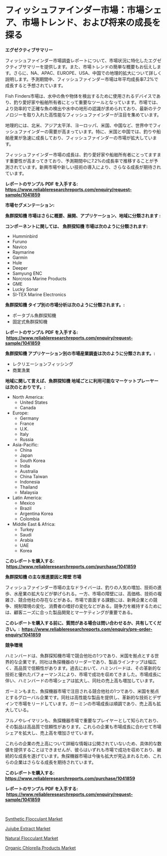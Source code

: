 <p><h1>フィッシュファインダー市場：市場シェア、市場トレンド、および将来の成長を探る</h1></p><p><strong>エグゼクティブサマリー</strong></p>
<p><p>フィッシュファインダー市場調査レポートについて、市場状況に特化したエグゼクティブサマリーを提供します。また、市場トレンドの簡単な概要もお伝えします。さらに、NA、APAC、EUROPE、USA、中国での地理的拡大について詳しく説明します。予測期間中、フィッシュファインダー市場は年平均成長率7.2%で成長すると予想されています。</p><p>Fish Finders市場は、水中の魚や物体を検出するために使用されるデバイスであり、釣り愛好家や船舶所有者にとって重要なツールとなっています。市場では、より効率的で正確な魚の検出や水中の地形の認識が求められており、最新のテクノロジーを取り入れた高性能なフィッシュファインダーが注目を集めています。</p><p>地理的には、北米、アジア太平洋、ヨーロッパ、米国、中国など、世界中でフィッシュファインダーの需要が高まっています。特に、米国と中国では、釣りや船舶産業が急速に成長しており、フィッシュファインダーの市場が拡大しています。</p><p>フィッシュファインダー市場の成長は、釣り愛好家や船舶所有者にとってますます重要性が高まってきており、予測期間中に7.2%の成長率で推移することが予測されています。新興市場や新しい技術の導入により、さらなる成長が期待されています。</p></p>
<p><strong>レポートのサンプル PDF を入手する: <a href="https://www.reliableresearchreports.com/enquiry/request-sample/1041859">https://www.reliableresearchreports.com/enquiry/request-sample/1041859</a></strong></p>
<p><strong>市場セグメンテーション:</strong></p>
<p><strong> 魚群探知機 市場はさらに概要、展開、アプリケーション、地域に分類されます :</strong></p>
<p><strong>コンポーネントに関しては、 魚群探知機 市場は次のように分類されます: &nbsp;</strong></p>
<p><ul><li>Humminbird</li><li>Furuno</li><li>Navico</li><li>Raymarine</li><li>Garmin</li><li>Hule</li><li>Deeper</li><li>Samyung ENC</li><li>Norcross Marine Products</li><li>GME</li><li>Lucky Sonar</li><li>SI-TEX Marine Electronics</li></ul></p>
<p><strong> 魚群探知機 タイプ別の市場分析は次のように分類されます。:</strong></p>
<p><ul><li>ポータブル魚群探知機</li><li>固定式魚群探知機</li></ul></p>
<p><strong>レポートのサンプル PDF を入手する: &nbsp;<a href="https://www.reliableresearchreports.com/enquiry/request-sample/1041859">https://www.reliableresearchreports.com/enquiry/request-sample/1041859</a></strong></p>
<p><strong> 魚群探知機 アプリケーション別の市場産業調査は次のように分類されます。:</strong></p>
<p><ul><li>レクリエーションフィッシング</li><li>商業漁業</li></ul></p>
<p><strong>地域に関して言えば、魚群探知機 地域ごとに利用可能なマーケットプレーヤーは次のとおりです。:</strong></p>
<p><ul>
    <li>
        North America:
        <ul>
            <li>United States</li>
            <li>Canada</li>
        </ul>
    </li>
    <li>
        Europe:
        <ul>
            <li>Germany</li>
            <li>France</li>
            <li>U.K.</li>
            <li>Italy</li>
            <li>Russia</li>
        </ul>
    </li>
    <li>
        Asia-Pacific:
        <ul>
            <li>China</li>
            <li>Japan</li>
            <li>South Korea</li>
            <li>India</li>
            <li>Australia</li>
            <li>China Taiwan</li>
            <li>Indonesia</li>
            <li>Thailand</li>
            <li>Malaysia</li>
        </ul>
    </li>
    <li>
        Latin America:
        <ul>
            <li>Mexico</li>
            <li>Brazil</li>
            <li>Argentina Korea</li>
            <li>Colombia</li>
        </ul>
    </li>
    <li>
        Middle East & Africa:
        <ul>
            <li>Turkey</li>
            <li>Saudi</li>
            <li>Arabia</li>
            <li>UAE</li>
            <li>Korea</li>
        </ul>
    </li>
    </ul></p>
<p><strong>このレポートを購入する: &nbsp;<a href="https://www.reliableresearchreports.com/purchase/1041859">https://www.reliableresearchreports.com/purchase/1041859</a></strong></p>
<p><strong>魚群探知機 の主な推進要因と障壁 市場</strong></p>
<p><p>フィッシュファインダー市場の主なドライバーは、釣りの人気の増加、技術の進歩、水産業の拡大などが挙げられる。一方、市場の障壁には、高価格、技術の複雑さ、競合他社の存在などがある。市場で直面する課題には、新興企業との競争、規制環境の変化、消費者の嗜好の変化などがある。競争力を維持するためには、顧客ニーズに合った製品開発とマーケティングが重要である。</p></p>
<p><strong>このレポートを購入する前に、質問がある場合は問い合わせるか、共有してください。:&nbsp; <a href="https://www.reliableresearchreports.com/enquiry/pre-order-enquiry/1041859">https://www.reliableresearchreports.com/enquiry/pre-order-enquiry/1041859</a></strong></p>
<p><strong>競争環境</strong></p>
<p><p>ハミンバードは、魚群探知機市場で競合他社の1つであり、米国を拠点とする世界的な企業です。同社は魚探機器のリーダーであり、製品ラインナップは幅広く、高品質で信頼性があります。過去において、ハミンバードは、その革新的な技術と優れたパフォーマンスにより、市場で成功を収めてきました。市場成長に伴い、ハミンバードの市場シェアは拡大し、同社の売上高も増加しています。</p><p>ガーミンもまた、魚探機器市場で注目される競合他社の1つであり、米国を拠点とするグローバル企業です。同社は高性能な製品を提供し、革新的な技術とデザインで市場をリードしています。ガーミンの市場成長は順調であり、売上高も拡大している。</p><p>フルノやレイマリンも、魚探機器市場で重要なプレイヤーとして知られており、その製品は高品質で信頼性があります。これらの企業も市場成長に合わせて市場シェアを拡大し、売上高を増加させています。</p><p>これらの企業の売上高について詳細な情報は公開されていないため、具体的な数値を提供することはできませんが、彼らはいずれも市場で成功を収めており、継続的な成長を遂げています。魚探機器市場は今後も拡大が見込まれるため、これらの企業はさらなる成長を期待されています。</p></p>
<p><strong>このレポートを購入する: &nbsp; <a href="https://www.reliableresearchreports.com/purchase/1041859">https://www.reliableresearchreports.com/purchase/1041859</a></strong></p>
<p><strong>レポートのサンプル PDF を入手する: &nbsp;<a href="https://www.reliableresearchreports.com/enquiry/request-sample/1041859">https://www.reliableresearchreports.com/enquiry/request-sample/1041859</a></strong><strong></strong></p>
<p>&nbsp;</p>
<p><p><a href="https://github.com/markusgodoy/Market-Research-Report-List-2/blob/main/synthetic-flocculant-market.md">Synthetic Flocculant Market</a></p><p><a href="https://shimmer-gardenia-37a.notion.site/Jujube-Extract-Market-Centers-on-Aspects-such-as-Market-Growth-Market-Share-Market-Opportunity-an-e7a6a77b9d7e470c998c3256ec68ef84">Jujube Extract Market</a></p><p><a href="https://github.com/luckyshygirl/Market-Research-Report-List-3/blob/main/natural-flocculant-market.md">Natural Flocculant Market</a></p><p><a href="https://view.publitas.com/reportprime-1/organic-chlorella-products-market-research-report-forecasted-for-period-from-2023-2030-by-market-type-market-application-and-region/">Organic Chlorella Products Market</a></p></p>